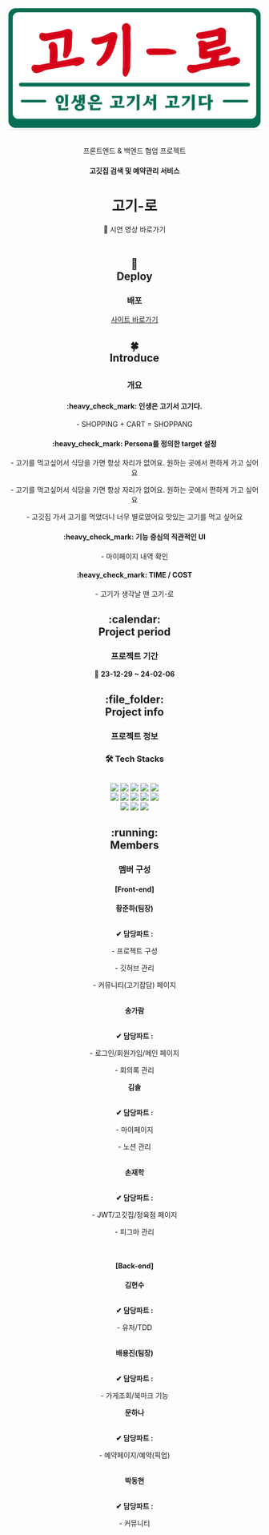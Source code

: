 <div align= "center" style="border-bottom: 1px solid #d8dee4; color: #282d33;">
    <img src="./public/assets/images/logo_1.svg" />
</div>
<br/>

<div align = "center">
    <p>프론트엔드 & 백엔드 협업 프로젝트</p>
    <h4>고깃집 검색 및 예약관리 서비스</h4>
    <h1>고기-로</h1>    
    <span>
        🔹
        <a herf="https://youtu.be/ToPfr4-frgw?si=oVjtB07KG1lg0hDq" target="blank">
            시연 영상 바로가기
        </a>
    </span>
<br/><br/>
    <h2>
        🌱
        <br/>
        Deploy
    </h2>
    <h3>배포</h3>
    <span>
        <a href="http://192.168.0.144:5221/" target="blank">
            사이트 바로가기
        </a>
    </span>
    <h2>
        🍀<br/>
        Introduce<br/>
    <h2>
  <h3>
    개요
  </h3>

  <h4>
    :heavy_check_mark:
    인생은 고기서 고기다.
  </h4>
  <p>
    - SHOPPING + CART = SHOPPANG
  </p>  
  <h4>
    :heavy_check_mark:
    Persona를 정의한 target 설정
  </h4>
  <p>
    - 고기를 먹고싶어서 식당을 가면 항상 자리가 없어요. 원하는 곳에서 편하게 가고 싶어요
  </p>
  <p>
    - 고기를 먹고싶어서 식당을 가면 항상 자리가 없어요. 원하는 곳에서 편하게 가고 싶어요
  </p>
  <p>
    - 고깃집 가서 고기를 먹었더니 너무 별로였어요 맛있는 고기를 먹고 싶어요
  </p>
  <h4>
    :heavy_check_mark:
    기능 중심의 직관적인 UI
  </h4>
  <p>
    - 마이페이지 내역 확인 
  </p>  
  <h4>
    :heavy_check_mark:
    TIME / COST
  </h4>
  <p>
    - 고기가 생각날 땐 고기-로 
  </p>

  <h2>
    :calendar:<br/>
    Project period
  </h2>
  <h3>
    프로젝트 기간
  </h3>

  <p>
    🔸 <b>23-12-29 ~ 24-02-06</b>
  </p>

  <h2>
    :file_folder:<br/>
    Project info
  </h2>
  <h3>
    프로젝트 정보
  </h3>
    <h3> 🛠️ Tech Stacks </h3> <br>
    <div style="margin: 0 auto; text-align: center;" align= "center">
        <img src="https://img.shields.io/badge/CSS3-1572B6?style=for-the-badge&logo=CSS3&logoColor=white">
        <img src="https://img.shields.io/badge/Eslint-4B32C3?style=for-the-badge&logo=Eslint&logoColor=white">
        <img src="https://img.shields.io/badge/Figma-F24E1E?style=for-the-badge&logo=Figma&logoColor=white">
        <img src="https://img.shields.io/badge/Git-F05032?style=for-the-badge&logo=Git&logoColor=white">
        <img src="https://img.shields.io/badge/Notion-000000?style=for-the-badge&logo=Notion&logoColor=white">
        <br/><img src="https://img.shields.io/badge/Prettier-F7B93E?style=for-the-badge&logo=Prettier&logoColor=white">
        <img src="https://img.shields.io/badge/React-61DAFB?style=for-the-badge&logo=React&logoColor=white">
        <img src="https://img.shields.io/badge/Sass-CC6699?style=for-the-badge&logo=Sass&logoColor=white">
        <img src="https://img.shields.io/badge/Slack-4A154B?style=for-the-badge&logo=Slack&logoColor=white">
        <img src="https://img.shields.io/badge/Github-181717?style=for-the-badge&logo=Github&logoColor=white">
        <br/><img src="https://img.shields.io/badge/HTML5-E34F26?style=for-the-badge&logo=HTML5&logoColor=white">
        <img src="https://img.shields.io/badge/Javascript-F7DF1E?style=for-the-badge&logo=Javascript&logoColor=white">
        <img src="https://img.shields.io/badge/StyledComponents-DB7093?style=for-the-badge&logo=StyledComponents&logoColor=white">
    </div>

  <h2>
    :running:<br/>
    Members
  </h2>
  <h3>
    멤버 구성
  </h3>

  <h4>
    <b>[Front-end]</b>
  </h4>
    <span>
      <b>황준하(팀장)</b>
      </br>
    </span>
    <br />
    <p><b>✔ 담당파트 : </b></p>
    <p>
     - 프로젝트 구성
    </p>
    <p>
     - 깃허브 관리
    </p>
    <p>
     - 커뮤니티(고기잡담) 페이지
    </p>        
    <br/>
  <span>
      <b>송가람</b>
      <br />
  </span>
    <br />
    <p><b>✔ 담당파트 : </b></p>    
    <p>
      - 로그인/회원가입/메인 페이지 
    </p>
    <p>
      - 회의록 관리
    </p>
    <span>
      <b>김솔</b>
      </br>
    </span>
    <br />
    <p><b>✔ 담당파트 : </b></p>
    <p>
     - 마이페이지
    </p>
    <p>
     - 노션 관리
    </p>        
    <br/>
    <span>
      <b>손재학</b>
      </br>
    </span>
    <br />
    <p><b>✔ 담당파트 : </b></p>
    <p>
     - JWT/고깃집/정육점 페이지
    </p>
    <p>
     - 피그마 관리
    </p>       
    <br/>      
  <h4>
    <b>[Back-end]</b>
  </h4>
    <span>
      <b>김현수</b>
      </br>
    </span>
    <br />
    <p><b>✔ 담당파트 : </b></p>
    <p>
     - 유저/TDD
    </p>       
    <br/>
  <span>
      <b>배용진(팀장)</b>
      <br />
  </span>
    <br />
    <p><b>✔ 담당파트 : </b></p>    
    <p>
      - 가게조회/북마크 기능 
    </p>
    <span>
      <b>문하나</b>
      </br>
    </span>
    <br />
    <p><b>✔ 담당파트 : </b></p>
    <p>
     - 예약페이지/예약(픽업)
    </p>       
    <br/>
    <span>
      <b>박동현</b>
      </br>
    </span>
    <br />
    <p><b>✔ 담당파트 : </b></p>
    <p>
     - 커뮤니티
    </p>      
    <br/>      
</div>
